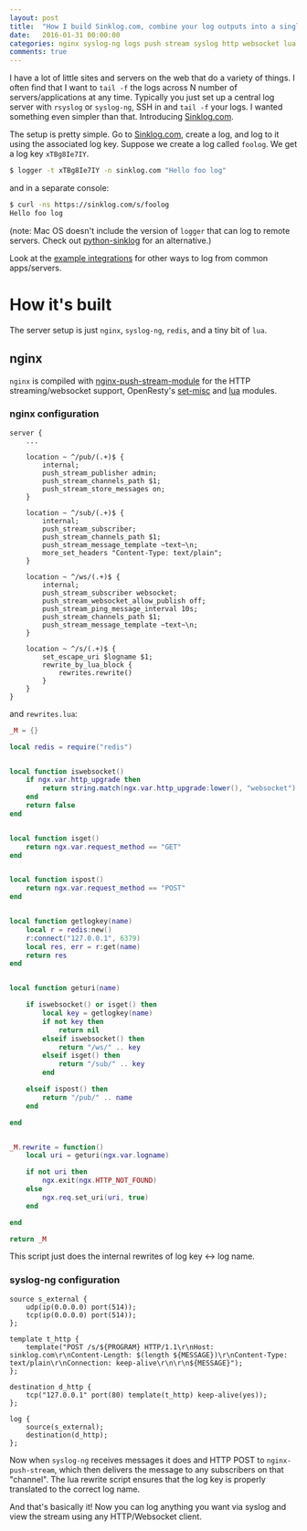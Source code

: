 ```yaml
---
layout: post
title:  "How I build Sinklog.com, combine your log outputs into a single stream."
date:   2016-01-31 00:00:00
categories: nginx syslog-ng logs push stream syslog http websocket lua
comments: true
---
```


I have a lot of little sites and servers on the web that do a variety of things.  I often find that I want to `tail -f` the logs across N number of servers/applications at any time.  Typically you just set up a central log server with `rsyslog` or `syslog-ng`, SSH in and `tail -f` your logs.  I wanted something even simpler than that.  Introducing [Sinklog.com](https://sinklog.com).


The setup is pretty simple.  Go to [Sinklog.com](https://sinklog.com), create a log, and log to it using the associated log key.  Suppose we create a log called `foolog`.  We get a log key `xTBg8Ie7IY`.

```bash
$ logger -t xTBg8Ie7IY -n sinklog.com "Hello foo log"
```

and in a separate console:

```bash
$ curl -ns https://sinklog.com/s/foolog
Hello foo log
```

(note: Mac OS doesn't include the version of `logger` that can log to remote servers.  Check out [python-sinklog](https://github.com/sinklog/python-sinklog) for an alternative.)


Look at the [example integrations](https://github.com/sinklog/sinklog-examples) for other ways to log from common apps/servers.

# How it's built
The server setup is just `nginx`, `syslog-ng`, `redis`, and a tiny bit of `lua`.

## nginx

`nginx` is compiled with [nginx-push-stream-module](https://github.com/wandenberg/nginx-push-stream-module) for the HTTP streaming/websocket support, OpenResty's [set-misc](https://github.com/openresty/set-misc-nginx-module) and [lua](https://github.com/openresty/lua-nginx-module) modules.

### nginx configuration

```nginx
server {
    ...

    location ~ ^/pub/(.+)$ {
        internal;
        push_stream_publisher admin;
        push_stream_channels_path $1;
        push_stream_store_messages on;
    }

    location ~ ^/sub/(.+)$ {
        internal;
        push_stream_subscriber;
        push_stream_channels_path $1;
        push_stream_message_template ~text~\n;
        more_set_headers "Content-Type: text/plain";
    }

    location ~ ^/ws/(.+)$ {
        internal;
        push_stream_subscriber websocket;
        push_stream_websocket_allow_publish off;
        push_stream_ping_message_interval 10s;
        push_stream_channels_path $1;
        push_stream_message_template ~text~\n;
    }

    location ~ ^/s/(.+)$ {
        set_escape_uri $logname $1;
        rewrite_by_lua_block {
            rewrites.rewrite()
        }
    }
}
```

and `rewrites.lua`:

```lua
_M = {}

local redis = require("redis")


local function iswebsocket()
    if ngx.var.http_upgrade then
        return string.match(ngx.var.http_upgrade:lower(), "websocket")
    end
    return false
end


local function isget()
    return ngx.var.request_method == "GET"
end


local function ispost()
    return ngx.var.request_method == "POST"
end


local function getlogkey(name)
    local r = redis:new()
    r:connect("127.0.0.1", 6379)
    local res, err = r:get(name)
    return res
end


local function geturi(name)

    if iswebsocket() or isget() then
        local key = getlogkey(name)
        if not key then
            return nil
        elseif iswebsocket() then
            return "/ws/" .. key
        elseif isget() then
            return "/sub/" .. key
        end

    elseif ispost() then
        return "/pub/" .. name
    end

end


_M.rewrite = function()
    local uri = geturi(ngx.var.logname)

    if not uri then
        ngx.exit(ngx.HTTP_NOT_FOUND)
    else
        ngx.req.set_uri(uri, true)
    end

end

return _M
```

This script just does the internal rewrites of log key <-> log name.


### syslog-ng configuration

```syslog-ng
source s_external {
    udp(ip(0.0.0.0) port(514));
    tcp(ip(0.0.0.0) port(514));
};

template t_http {
    template("POST /s/${PROGRAM} HTTP/1.1\r\nHost: sinklog.com\r\nContent-Length: $(length ${MESSAGE})\r\nContent-Type: text/plain\r\nConnection: keep-alive\r\n\r\n${MESSAGE}");
};

destination d_http {
    tcp("127.0.0.1" port(80) template(t_http) keep-alive(yes));
};

log {
    source(s_external);
    destination(d_http);
};
```

Now when `syslog-ng` receives messages it does and HTTP POST to `nginx-push-stream`, which then delivers the message to any subscribers on that "channel".  The lua rewrite script ensures that the log key is properly translated to the correct log name.

And that's basically it!  Now you can log anything you want via syslog and view the stream using any HTTP/Websocket client.



